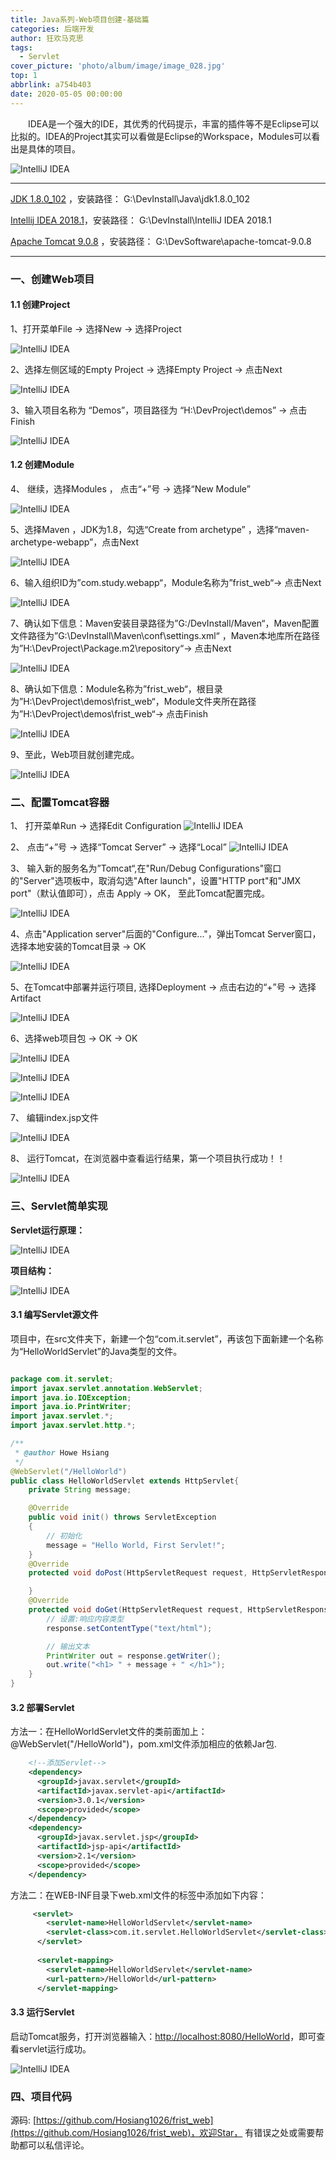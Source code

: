 ```yaml
---
title: Java系列-Web项目创建-基础篇
categories: 后端开发
author: 狂欢马克思
tags:
  - Servlet
cover_picture: 'photo/album/image/image_028.jpg'
top: 1
abbrlink: a754b403
date: 2020-05-05 00:00:00
---
```



&emsp;&emsp;IDEA是一个强大的IDE，其优秀的代码提示，丰富的插件等不是Eclipse可以比拟的。IDEA的Project其实可以看做是Eclipse的Workspace，Modules可以看出是具体的项目。

<!-- more -->

![IntelliJ IDEA](photo/album/image/java20180501002.png "IntelliJ IDEA创建Web项目并部署Servlet-入门篇")



---

[JDK 1.8.0_102](http://www.oracle.com/technetwork/java/javase/downloads/jdk8-downloads-2133151.html) ，安装路径： G:\DevInstall\Java\jdk1.8.0_102

[Intellij IDEA 2018.1](https://www.jetbrains.com/idea/download/#section=windows)，安装路径： G:\DevInstall\IntelliJ IDEA 2018.1

[Apache Tomcat 9.0.8](https://tomcat.apache.org/download-90.cgi) ，安装路径： G:\DevSoftware\apache-tomcat-9.0.8





---


### 一、创建Web项目

#### 1.1 创建Project

1、打开菜单File -> 选择New ->  选择Project

![IntelliJ IDEA](photo/album/image/java20180501003.png "步骤一")
 
 2、选择左侧区域的Empty Project -> 选择Empty Project  -> 点击Next
 
![IntelliJ IDEA](photo/album/image/java20180501004.png "步骤二")

3、输入项目名称为 “Demos”，项目路径为 “H:\DevProject\demos” -> 点击Finish
 
![IntelliJ IDEA](photo/album/image/java20180501005.png "步骤三")


#### 1.2 创建Module

4、 继续，选择Modules ， 点击“+”号 -> 选择“New Module”

![IntelliJ IDEA](photo/album/image/java20180501006.png "步骤四")


5、选择Maven ，JDK为1.8，勾选“Create from archetype” ，选择“maven-archetype-webapp”，点击Next

![IntelliJ IDEA](photo/album/image/java20180501007.png "步骤五")

6、输入组织ID为”com.study.webapp“，Module名称为”frist_web“-> 点击Next

![IntelliJ IDEA](photo/album/image/java20180501008.png "步骤六")

7、确认如下信息：Maven安装目录路径为”G:/DevInstall/Maven“，Maven配置文件路径为”G:\DevInstall\Maven\conf\settings.xml“ ，Maven本地库所在路径为”H:\DevProject\Package\.m2\repository“-> 点击Next

![IntelliJ IDEA](photo/album/image/java20180501009.png "步骤七")

8、确认如下信息：Module名称为”frist_web“，根目录为”H:\DevProject\demos\frist_web“，Module文件夹所在路径为”H:\DevProject\demos\frist_web“-> 点击Finish

![IntelliJ IDEA](photo/album/image/java20180501010.png "步骤八")

9、至此，Web项目就创建完成。

![IntelliJ IDEA](photo/album/image/java20180501011.png "步骤九")


### 二、配置Tomcat容器

1、 打开菜单Run -> 选择Edit Configuration 
![IntelliJ IDEA](photo/album/image/java20180501012.png "步骤一")

2、 点击“+”号 -> 选择“Tomcat Server” -> 选择“Local”
![IntelliJ IDEA](photo/album/image/java20180501013.png "步骤二")

 
3、 输入新的服务名为”Tomcat“,在"Run/Debug Configurations"窗口的"Server"选项板中，取消勾选"After launch"，设置"HTTP port"和"JMX port"（默认值即可），点击 Apply -> OK， 至此Tomcat配置完成。

![IntelliJ IDEA](photo/album/image/java20180501014.png "步骤三")

4、点击"Application server"后面的"Configure..."，弹出Tomcat Server窗口，选择本地安装的Tomcat目录 -> OK 

![IntelliJ IDEA](photo/album/image/java20180501015.png "步骤四")

5、在Tomcat中部署并运行项目, 选择Deployment -> 点击右边的“+”号 -> 选择Artifact

![IntelliJ IDEA](photo/album/image/java20180501016.png "步骤五")

6、选择web项目包 ->  OK  ->  OK

![IntelliJ IDEA](photo/album/image/java20180501017.png "步骤六")

![IntelliJ IDEA](photo/album/image/java20180501018.png "步骤七")

![IntelliJ IDEA](photo/album/image/java20180501019.png "步骤八")

7、 编辑index.jsp文件

![IntelliJ IDEA](photo/album/image/java20180501020.png "步骤九")
 
8、 运行Tomcat，在浏览器中查看运行结果，第一个项目执行成功！！

![IntelliJ IDEA](photo/album/image/java20180501021.png "步骤十")

### 三、Servlet简单实现

**Servlet运行原理：**

![IntelliJ IDEA](photo/album/image/java20180501022.png "Servlet运行原理")

**项目结构：**

![IntelliJ IDEA](photo/album/image/java20180501023.png "项目结构")



#### 3.1 编写Servlet源文件

项目中，在src文件夹下，新建一个包“com.it.servlet”，再该包下面新建一个名称为“HelloWorldServlet”的Java类型的文件。

```java

package com.it.servlet;
import javax.servlet.annotation.WebServlet;
import java.io.IOException;
import java.io.PrintWriter;
import javax.servlet.*;
import javax.servlet.http.*;

/**
 * @author Howe Hsiang
 */
@WebServlet("/HelloWorld")
public class HelloWorldServlet extends HttpServlet{
    private String message;

    @Override
    public void init() throws ServletException
    {
        // 初始化
        message = "Hello World, First Servlet!";
    }
    @Override
    protected void doPost(HttpServletRequest request, HttpServletResponse response) throws ServletException, IOException {

    }
    @Override
    protected void doGet(HttpServletRequest request, HttpServletResponse response) throws ServletException, IOException {
        // 设置:响应内容类型
        response.setContentType("text/html");

        // 输出文本
        PrintWriter out = response.getWriter();
        out.write("<h1> " + message + " </h1>");
    }
}


```

#### 3.2 部署Servlet

方法一：在HelloWorldServlet文件的类前面加上：@WebServlet("/HelloWorld")，pom.xml文件添加相应的依赖Jar包.

```xml
    <!--添加Servlet-->
    <dependency>
      <groupId>javax.servlet</groupId>
      <artifactId>javax.servlet-api</artifactId>
      <version>3.0.1</version>
      <scope>provided</scope>
    </dependency>
    <dependency>
      <groupId>javax.servlet.jsp</groupId>
      <artifactId>jsp-api</artifactId>
      <version>2.1</version>
      <scope>provided</scope>
    </dependency>
```

方法二：在WEB-INF目录下web.xml文件的标签中添加如下内容：

```xml
     <servlet>
        <servlet-name>HelloWorldServlet</servlet-name>
        <servlet-class>com.it.servlet.HelloWorldServlet</servlet-class>
      </servlet>
    
      <servlet-mapping>
        <servlet-name>HelloWorldServlet</servlet-name>
        <url-pattern>/HelloWorld</url-pattern>
      </servlet-mapping>
```

#### 3.3 运行Servlet

启动Tomcat服务，打开浏览器输入：[http://localhost:8080/HelloWorld](http://localhost:8080/HelloWorld)，即可查看servlet运行成功。 


![IntelliJ IDEA](photo/album/image/java20180501024.png "运行Servlet")


### 四、项目代码

源码: [https://github.com/Hosiang1026/frist_web](https://github.com/Hosiang1026/frist_web)，欢迎Star， 有错误之处或需要帮助都可以私信评论。





























